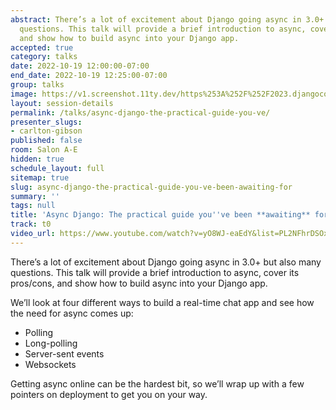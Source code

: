 ```yaml
---
abstract: There’s a lot of excitement about Django going async in 3.0+ but also many
  questions. This talk will provide a brief introduction to async, cover its pros/cons,
  and show how to build async into your Django app.
accepted: true
category: talks
date: 2022-10-19 12:00:00-07:00
end_date: 2022-10-19 12:25:00-07:00
group: talks
image: https://v1.screenshot.11ty.dev/https%253A%252F%252F2023.djangocon.eu%252Fpresenters%252Fcarlton-gibson%252F/opengraph/
layout: session-details
permalink: /talks/async-django-the-practical-guide-you-ve/
presenter_slugs:
- carlton-gibson
published: false
room: Salon A-E
hidden: true
schedule_layout: full
sitemap: true
slug: async-django-the-practical-guide-you-ve-been-awaiting-for
summary: ''
tags: null
title: 'Async Django: The practical guide you''ve been **awaiting** for.'
track: t0
video_url: https://www.youtube.com/watch?v=yO8WJ-eaEdY&list=PL2NFhrDSOxgUoF-4F2MdAFvOK1wOrNdqB
---
```


There’s a lot of excitement about Django going async in 3.0+ but also many questions. This talk will provide a brief introduction to async, cover its pros/cons, and show how to build async into your Django app.

We’ll look at four different ways to build a real-time chat app and see how the need for async comes up:

* Polling
* Long-polling
* Server-sent events
* Websockets

Getting async online can be the hardest bit, so we’ll wrap up with a few pointers on deployment to get you on your way.
